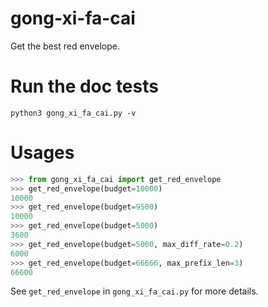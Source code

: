 # gong-xi-fa-cai

Get the best red envelope.

# Run the doc tests

```
python3 gong_xi_fa_cai.py -v
```

# Usages

```python
>>> from gong_xi_fa_cai import get_red_envelope
>>> get_red_envelope(budget=10000)
10000
>>> get_red_envelope(budget=9500)
10000
>>> get_red_envelope(budget=5000)
3600
>>> get_red_envelope(budget=5000, max_diff_rate=0.2)
6000
>>> get_red_envelope(budget=66666, max_prefix_len=3)
66600
```

See `get_red_envelope` in `gong_xi_fa_cai.py` for more details.
